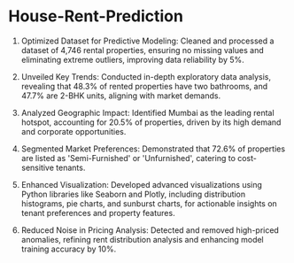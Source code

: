 # House-Rent-Prediction
1) Optimized Dataset for Predictive Modeling: Cleaned and processed a dataset of 4,746 rental properties, ensuring no missing values and eliminating extreme outliers, improving data reliability by 5%.

2) Unveiled Key Trends: Conducted in-depth exploratory data analysis, revealing that 48.3% of rented properties have two bathrooms, and 47.7% are 2-BHK units, aligning with market demands.

3) Analyzed Geographic Impact: Identified Mumbai as the leading rental hotspot, accounting for 20.5% of properties, driven by its high demand and corporate opportunities.

4) Segmented Market Preferences: Demonstrated that 72.6% of properties are listed as 'Semi-Furnished' or 'Unfurnished', catering to cost-sensitive tenants.

5) Enhanced Visualization: Developed advanced visualizations using Python libraries like Seaborn and Plotly, including distribution histograms, pie charts, and sunburst charts, for actionable insights on tenant preferences and property features.

6) Reduced Noise in Pricing Analysis: Detected and removed high-priced anomalies, refining rent distribution analysis and enhancing model training accuracy by 10%.
